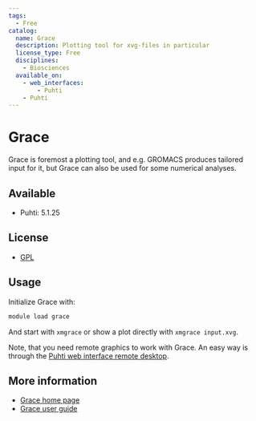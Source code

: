 ```yaml
---
tags:
  - Free
catalog:
  name: Grace
  description: Plotting tool for xvg-files in particular
  license_type: Free
  disciplines:
    - Biosciences
  available_on:
    - web_interfaces:
        - Puhti
    - Puhti
---
```


# Grace

Grace is foremost a plotting tool, and e.g. GROMACS produces tailored input for
it, but Grace can also be used for some numerical analyses.

## Available

* Puhti: 5.1.25

## License

* [GPL](https://plasma-gate.weizmann.ac.il/Grace/doc/GPL.html)

## Usage

Initialize Grace with:

```bash
module load grace
```

And start with `xmgrace` or show a plot directly with `xmgrace input.xvg`.

Note, that you need remote graphics to work with Grace. An easy way is through the
[Puhti web interface remote desktop](../computing/webinterface/desktop.md).

## More information

* [Grace home page](https://plasma-gate.weizmann.ac.il/Grace/)
* [Grace user guide](https://plasma-gate.weizmann.ac.il/Grace/doc/UsersGuide.html)
